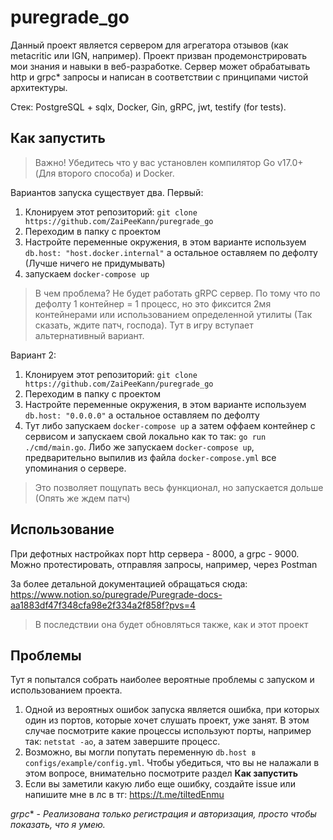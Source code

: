 # puregrade_go

Данный проект является сервером для агрегатора отзывов (как metacritic или IGN, например). Проект призван продемонстрировать мои знания и навыки в веб-разработке. Сервер может обрабатывать http и grpc* запросы и написан в соответствии с принципами чистой архитектуры. 

Стек: PostgreSQL + sqlx, Docker, Gin, gRPC, jwt, testify (for tests). 

## Как запустить

> Важно! Убедитесь что у вас установлен компилятор Go v17.0+ (Для второго способа) и Docker.

Вариантов запуска существует два. Первый:
1. Клонируем этот репозиторий: `git clone https://github.com/ZaiPeeKann/puregrade_go`
2. Переходим в папку с проектом
3. Настройте переменные окружения, в этом варианте используем `db.host: "host.docker.internal"` а остальное оставляем по дефолту (Лучше ничего не придумывать)
4. запускаем `docker-compose up`
> В чем проблема? Не будет работать gRPC сервер. По тому что по дефолту 1 контейнер = 1 процесс, но это фиксится 2мя контейнерами или использованием определенной утилиты (Так сказать, ждите патч, господа). Тут в игру вступает альтернативный вариант.

Вариант 2:
1. Клонируем этот репозиторий: `git clone https://github.com/ZaiPeeKann/puregrade_go`
2. Переходим в папку с проектом
3. Настройте переменные окружения, в этом варианте используем `db.host: "0.0.0.0"` а остальное оставляем по дефолту
4. Тут либо запускаем `docker-compose up` а затем оффаем контейнер с сервисом и запускаем свой локально как то так: `go run ./cmd/main.go`. Либо же запускаем `docker-compose up`, предварительно выпилив из файла `docker-compose.yml` все упоминания о сервере.
> Это позволяет пощупать весь функционал, но запускается дольше (Опять же ждем патч)

## Использование

При дефотных настройках порт http сервера - 8000, а grpc - 9000. Можно протестировать, отправляя запросы, например, через Postman

За более детальной документацией обращаться сюда: https://www.notion.so/puregrade/Puregrade-docs-aa1883df47f348cfa98e2f334a2f858f?pvs=4
> В последствии она будет обновляться также, как и этот проект

## Проблемы

Тут я попытался собрать наиболее вероятные проблемы с запуском и использованием проекта.
1. Одной из вероятных ошибок запуска является ошибка, при которых один из портов, которые хочет слушать проект, уже занят. В этом случае посмотрите какие процессы используют порты, например так: `netstat -ao`, а затем завершите процесс.
2. Возможно, вы могли попутать переменную `db.host в configs/example/config.yml`. Чтобы убедиться, что вы не налажали в этом вопросе, внимательно посмотрите раздел **Как запустить**
3. Если вы заметили какую либо еще ошибку, создайте issue или напишите мне в лс в тг: https://t.me/tiltedEnmu

*grpc** - *Реализована только регистрация и авторизация, просто чтобы показать, что я умею.*